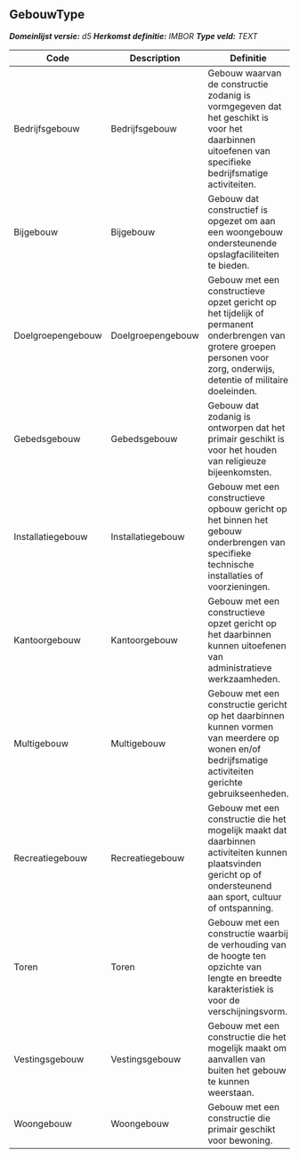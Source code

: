 ﻿## GebouwType

*__Domeinlijst versie:__ d5*
*__Herkomst definitie:__ IMBOR*
*__Type veld:__ TEXT*

|__Code__ |__Description__ |__Definitie__	|
|	---	|	---	|   ---	| 
| Bedrijfsgebouw | Bedrijfsgebouw | Gebouw waarvan de constructie zodanig is vormgegeven dat het geschikt is voor het daarbinnen uitoefenen van specifieke bedrijfsmatige activiteiten. |
| Bijgebouw | Bijgebouw | Gebouw dat constructief is opgezet om aan een woongebouw ondersteunende opslagfaciliteiten te bieden. |
| Doelgroepengebouw | Doelgroepengebouw | Gebouw met een constructieve opzet gericht op het tijdelijk of permanent onderbrengen van grotere groepen personen voor zorg, onderwijs, detentie of militaire doeleinden. |
| Gebedsgebouw | Gebedsgebouw | Gebouw dat zodanig is ontworpen dat het primair geschikt is voor het houden van religieuze bijeenkomsten. |
| Installatiegebouw | Installatiegebouw | Gebouw met een constructieve opbouw gericht op het binnen het gebouw onderbrengen van specifieke technische installaties of voorzieningen. |
| Kantoorgebouw | Kantoorgebouw | Gebouw met een constructieve opzet gericht op het daarbinnen kunnen uitoefenen van administratieve werkzaamheden. |
| Multigebouw | Multigebouw | Gebouw met een constructie gericht op het daarbinnen kunnen vormen van meerdere op wonen en/of bedrijfsmatige activiteiten gerichte gebruikseenheden. |
| Recreatiegebouw | Recreatiegebouw | Gebouw met een constructie die het mogelijk maakt dat daarbinnen activiteiten kunnen plaatsvinden gericht op of ondersteunend aan sport, cultuur of ontspanning. |
| Toren | Toren | Gebouw met een constructie waarbij de verhouding van de hoogte ten opzichte van lengte en breedte karakteristiek is voor de verschijningsvorm. |
| Vestingsgebouw | Vestingsgebouw | Gebouw met een constructie die het mogelijk maakt om aanvallen van buiten het gebouw te kunnen weerstaan. |
| Woongebouw | Woongebouw | Gebouw met een constructie die primair geschikt voor bewoning. |
